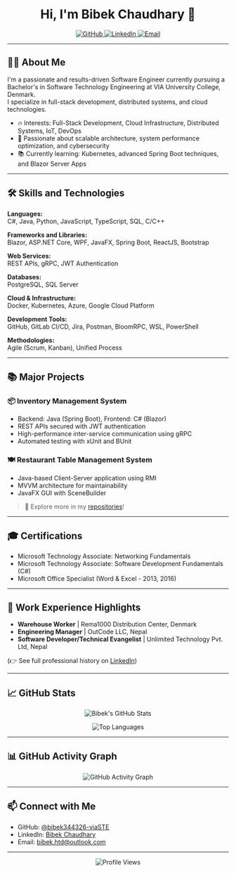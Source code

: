 <h1 align="center">Hi, I'm Bibek Chaudhary 👋</h1>

<p align="center">
  <a href="https://github.com/bibek344326-viaSTE">
    <img src="https://img.shields.io/github/followers/bibek344326-viaSTE?label=GitHub&style=social" alt="GitHub" />
  </a>
  <a href="https://www.linkedin.com/in/bibek-chaudhary-17b6101a6/">
    <img src="https://img.shields.io/badge/LinkedIn-Bibek%20Chaudhary-blue?style=flat-square&logo=linkedin" alt="LinkedIn" />
  </a>
  <a href="mailto:bibek.htd@outlook.com">
    <img src="https://img.shields.io/badge/Email-bibek.htd@outlook.com-blue?style=flat-square&logo=gmail" alt="Email" />
  </a>
</p>

---

## 👨‍💻 About Me

I'm a passionate and results-driven Software Engineer currently pursuing a Bachelor's in Software Technology Engineering at VIA University College, Denmark.  
I specialize in full-stack development, distributed systems, and cloud technologies.

- 🔥 Interests: Full-Stack Development, Cloud Infrastructure, Distributed Systems, IoT, DevOps
- 🎯 Passionate about scalable architecture, system performance optimization, and cybersecurity
- 📚 Currently learning: Kubernetes, advanced Spring Boot techniques, and Blazor Server Apps

---

## 🛠️ Skills and Technologies

**Languages:**  
C#, Java, Python, JavaScript, TypeScript, SQL, C/C++

**Frameworks and Libraries:**  
Blazor, ASP.NET Core, WPF, JavaFX, Spring Boot, ReactJS, Bootstrap

**Web Services:**  
REST APIs, gRPC, JWT Authentication

**Databases:**  
PostgreSQL, SQL Server

**Cloud & Infrastructure:**  
Docker, Kubernetes, Azure, Google Cloud Platform

**Development Tools:**  
GitHub, GitLab CI/CD, Jira, Postman, BloomRPC, WSL, PowerShell

**Methodologies:**  
Agile (Scrum, Kanban), Unified Process

---

## 📚 Major Projects

### 📦 Inventory Management System
- Backend: Java (Spring Boot), Frontend: C# (Blazor)
- REST APIs secured with JWT authentication
- High-performance inter-service communication using gRPC
- Automated testing with xUnit and BUnit

### 🍽️ Restaurant Table Management System
- Java-based Client-Server application using RMI
- MVVM architecture for maintainability
- JavaFX GUI with SceneBuilder

> 📌 Explore more in my [repositories](https://github.com/bibek344326-viaSTE)!

---

## 🎓 Certifications

- Microsoft Technology Associate: Networking Fundamentals
- Microsoft Technology Associate: Software Development Fundamentals (C#)
- Microsoft Office Specialist (Word & Excel - 2013, 2016)

---

## 💼 Work Experience Highlights

- **Warehouse Worker** | Rema1000 Distribution Center, Denmark
- **Engineering Manager** | OutCode LLC, Nepal
- **Software Developer/Technical Evangelist** | Unlimited Technology Pvt. Ltd, Nepal

(👉 See full professional history on [LinkedIn](https://www.linkedin.com/in/bibek-chaudhary-17b6101a6/))

---

## 📈 GitHub Stats

<p align="center">
  <img src="https://github-readme-stats.vercel.app/api?username=bibek344326-viaSTE&show_icons=true&theme=github_dark&hide_title=false&count_private=true" alt="Bibek's GitHub Stats" />
</p>

<p align="center">
  <img src="https://github-readme-stats.vercel.app/api/top-langs/?username=bibek344326-viaSTE&layout=compact&theme=github_dark" alt="Top Languages" />
</p>

---

## 📊 GitHub Activity Graph

<p align="center">
  <img src="https://github-readme-activity-graph.vercel.app/graph?username=bibek344326-viaSTE&theme=github-compact" alt="GitHub Activity Graph" />
</p>


---

## 📫 Connect with Me

- GitHub: [@bibek344326-viaSTE](https://github.com/bibek344326-viaSTE)
- LinkedIn: [Bibek Chaudhary](https://www.linkedin.com/in/bibek-chaudhary-17b6101a6/)
- Email: [bibek.htd@outlook.com](mailto:bibek.htd@outlook.com)

---

<p align="center">
  <img src="https://komarev.com/ghpvc/?username=bibek344326-viaSTE&style=flat-square&color=blue" alt="Profile Views" />
</p>
